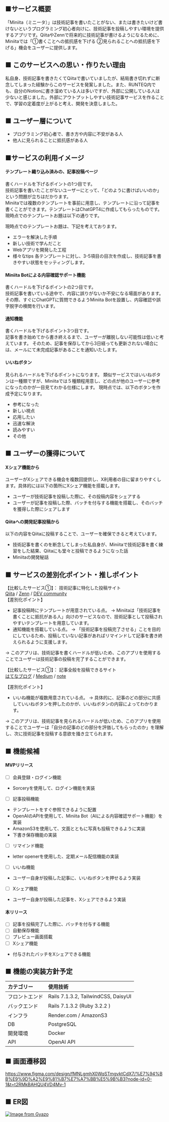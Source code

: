## ■サービス概要
「Miniita（ミニータ）」は技術記事を書いたことがない、または書きたいけど書けないというプログラミング初心者向けに、技術記事を投稿しやすい環境を提供するアプリです。QiitaやZennで将来的に技術記事が書けるようになるために、Miniitaでは「①書くことへの抵抗感を下げる ②見られることへの抵抗感を下げる」機会をユーザーに提供します。

## ■ このサービスへの思い・作りたい理由
私自身、技術記事を書きたくてQiitaで書いていましたが、結局書き切れずに断念してしまった経験からこのサービスを発案しました。また、RUNTEQ内でも、自分のNotionに書き溜めている人は多いですが、外部に公開している人は少ないと感じました。外部にアウトプットしやすい技術記事サービスを作ることで、学習の定着度が上がると考え、開発を決意しました。

## ■ ユーザー層について
- プログラミング初心者で、書き方や内容に不安がある人
- 他人に見られることに抵抗感がある人


## ■サービスの利用イメージ
#### テンプレート織り込み済みの、記事投稿ページ
書くハードルを下げるポイントの1つ目です。  
技術記事を書いたことがないユーザーにとって、「どのように書けばいいのか」という問題が立ちはだかります。  
Miniitaでは複数のテンプレートを事前に用意し、テンプレートに沿って記事を書くことができます。テンプレートはChatGPT4に作成してもらったものです。現時点でのテンプレートお題は以下の通りです。  

現時点でのテンプレートお題は、下記を考えております。
- エラーを解決した手順
- 新しい技術で学んだこと
- Webアプリを開発した工程
- 様々なtips
各テンプレートに対し、3-5項目の目次を作成し、技術記事を書きやすい状態をセッティングします。

#### Miniita Botによる内容確認サポート機能
書くハードルを下げるポイントの2つ目です。  
技術記事を書いている途中で、内容に誤りがないか不安になる場面があります。その際、すぐにChatGPTに質問できるようMiniita Botを設置し、内容確認や誤字脱字の検閲を行います。

#### 通知機能
書くハードルを下げるポイント3つ目です。  
記事を書き始めてから書き終えるまで、ユーザーが離脱しない可能性は低いと考えています。
そのため、記事を保存してから3日経っても更新されない場合には、メールにて未完成記事があることを通知いたします。

#### いいねボタン
見られるハードルを下げるポイントになります。
類似サービスではいいねボタンは一種類ですが、Miniitaでは５種類程用意し、どの点が他のユーザーに参考になったのかが一目見てわかる仕様にします。
現時点では、以下のボタンを作成予定になります。
- 参考になった
- 新しい視点
- 応用したい
- 迅速な解決
- 読みやすい
- その他

## ■ ユーザーの獲得について
#### Xシェア機能から
ユーザーがXシェアできる機会を複数回提供し、X利用者の目に留まりやすくします。具体的には以下の箇所にXシェア機能を搭載します。
- ユーザーが技術記事を投稿した際に、その投稿内容をシェアする
- ユーザーが記事を投稿した際、バッチを付与する機能を搭載し、そのバッチを獲得した際にシェアします
  
#### Qiitaへの開発記事投稿から
以下の内容をQiitaに投稿することで、ユーザーを確保できると考えています。
- 技術記事を書くのを断念してしまった私自身が、Miniitaで技術記事を書く練習をした結果、Qiitaにも堂々と投稿できるようになった話
- Miniitaの開発秘話

## ■ サービスの差別化ポイント・推しポイント
【比較したサービス①】： 技術記事に特化した投稿サイト  
[Qiita](https://qiita.com/) / [Zenn](https://zenn.dev/) / [DEV community](http://dev.to/)  
【差別化ポイント】
- 記事投稿時にテンプレートが用意されている点。
-> Miniitaは「技術記事を書くことに抵抗がある人」向けのサービスなので、技術記事として投稿されやすいテンプレートを用意しています。
- 通知機能を搭載している点。
-> 「技術記事を投稿完了させる」ことを目的にしているため、投稿していない記事があればリマインドして記事を書き終えられるように支援します。

-> このアプリは、技術記事を書くハードルが低いため、このアプリを使用することでユーザーは技術記事の投稿を完了することができます。

【比較したサービス①】： 記事全般を投稿できるサイト  
[はてなブログ](https://blog.hatena.ne.jp/s0917w/s0917w.hatenablog.com/edit?utm_source=service_globalnav_pc&utm_medium=referral&utm_campaign=new_entry&_gl=1*1hph8f6*_gcl_au*MTQzMTEwOTEyNy4xNzE2NTM5NTY5*_ga*MTQzMDM3MDE1Ny4xNzE2NTM5NTY5*_ga_3WN9D6N5N5*MTcxNjUzOTU2OS4xLjEuMTcxNjUzOTYwMi4yNy4wLjA.) / [Medium](https://medium.com/) / [note](https://note.com/)

【差別化ポイント】
- いいね機能が複数用意されている点。
-> 具体的に、記事のどの部分に共感していいねボタンを押したのかが、いいねボタンの内容によってわかります。

-> このアプリは、技術記事を見られるハードルが低いため、このアプリを使用することでユーザーは「自分の記事のどの部分を評価してもらったのか」を理解し、次に技術記事を投稿する意欲を掻き立てられます。 


## ■ 機能候補
#### MVPリリース  
- [ ] 会員登録・ログイン機能
- Sorceryを使用して、ログイン機能を実装

- [ ] 記事投稿機能
- テンプレートをすぐ参照できるように配置
- OpenAIのAPIを使用して、Miniita Bot（AIによる内容確認サポート機能）を実装
- AmazonS3を使用して、文面とともに写真も投稿できるように実装
- 下書き保存機能の実装

- [ ] リマインド機能
- letter openerを使用した、定期メール配信機能の実装

- [ ] いいね機能
- ユーザー自身が投稿した記事に、いいねボタンを押せるよう実装
  
- [ ] Xシェア機能
- ユーザー自身が投稿した記事を、Xシェアできるよう実装

#### 本リリース  
- [ ] 記事を投稿完了した際に、バッチを付与する機能
- [ ] 自動保存機能
- [ ] プレビュー画面搭載
- [ ] Xシェア機能
- 付与されたバッチをXシェアできる機能

## ■ 機能の実装方針予定
| カテゴリー | 使用技術 |
:----|:----
| フロントエンド | Rails 7.1.3.2, TailwindCSS, DaisyUI  |
| バックエンド | Rails 7.1.3.2 (Ruby 3.2.2 )  |
| インフラ | Render.com / AmazonS3 |
| DB | PostgreSQL |
| 開発環境 | Docker |
| API | OpenAI API |

## ■ 画面遷移図
https://www.figma.com/design/fMNLgmhX0WqSTmgvktCdX7/%E7%94%BB%E9%9D%A2%E9%81%B7%E7%A7%BB%E5%9B%B3?node-id=0-1&t=t2RMkBAHQU4VD4Mv-1

## ■ ER図
[![Image from Gyazo](https://i.gyazo.com/5f5d8ea2521193e4715a9bd7673a0c2b.png)](https://gyazo.com/5f5d8ea2521193e4715a9bd7673a0c2b)